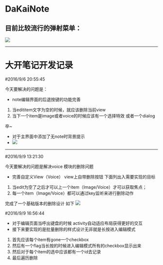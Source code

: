 # DaKaiNote
## 目前比较流行的弹射菜单：
![](http://i.imgur.com/qVlUwYD.gif)

----------
# 大开笔记开发记录
#2016/9/6 20:55:45 

今天要解决的问题是：
- note编辑界面的后退按键的功能完善
	
1. 当edititem文字为空的时候，就应该删除当前view
2. 当下一个item是image或者voice的时候应该有一个选择特效 或者一个dialog

卒~

- 对于主界面中添加了无note时背景提示
- ![](http://i.imgur.com/HqkGWaz.png)

----------
#2016/9/9 13:21:30 

今天要解决的问题是解决voice 模块的删除问题

- 完善自定义View（Voice） view上自带删除按钮
下面列出入需要实现的目标
1. 当edit为空了之后才可以上一个item（Image/Voice）才可以获取焦点；
2. 每一个item（Image/Voice）都可以通过key监听来进行删除动作

完成了一个基础版本的删除设计 如下
![](http://i.imgur.com/nebFhdH.gif)

#2016/9/9 16:56:44 

- 对于编辑页面当呼出键盘的时候 activity自动适应布局获得更好的交互
- 接下来要实现的是批量删除的样式设计无非就是长按进入编辑模式
1. 首先应该每个item有gone一个checkbox
2. 然后有一个flag当长按的时候进入编辑模式所有的checkbox显示出来
3. 然后对于每个item的选中应该都有一个id去记录
4. 最后遍历删除